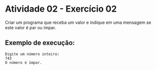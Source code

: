 # Atividade 02 - Exercício 02

Criar um programa que receba um valor e indique em uma mensagem se este valor é par ou impar.

## Exemplo de execução:

```
Digite um número inteiro:
743
O número é ímpar.
```

